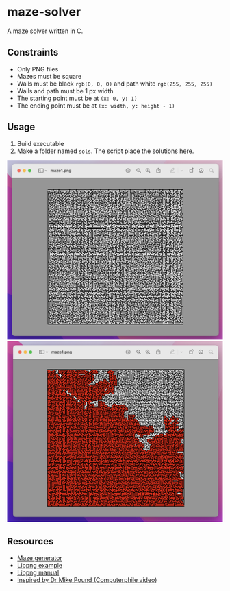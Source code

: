 # maze-solver

A maze solver written in C.

## Constraints
- Only PNG files
- Mazes must be square
- Walls must be black `rgb(0, 0, 0)` and path white `rgb(255, 255, 255)`
- Walls and path must be 1 px width
- The starting point must be at `(x: 0, y: 1)`
- The ending point must be at `(x: width, y: height - 1)`

## Usage

1. Build executable
2. Make a folder named `sols`. The script place the solutions here.

![maze](.github/resources/maze.png)
![solution](.github/resources/sol.png)

## Resources
- [Maze generator](https://keesiemeijer.github.io/maze-generator/#generate)
- [Libpng example](http://zarb.org/~gc/html/libpng.html)
- [Libpng manual](http://www.libpng.org/pub/png/libpng-1.2.5-manual.html)
- [Inspired by Dr Mike Pound (Computerphile video)](https://www.youtube.com/watch?v=rop0W4QDOUI)